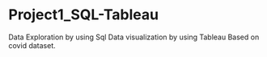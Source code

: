 # Project1_SQL-Tableau
Data Exploration by using Sql
Data visualization by using Tableau 
Based on covid dataset.
